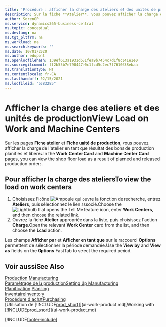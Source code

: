 ```yaml
---
title: 'Procédure : afficher la charge des ateliers et des unités de production | Microsoft Docs'
description: Sur la fiche **Atelier**, vous pouvez afficher la charge des ateliers en tant que résultat des bons de production libérés.
author: SorenGP
ms.service: dynamics365-business-central
ms.topic: conceptual
ms.devlang: na
ms.tgt_pltfrm: na
ms.workload: na
ms.search.keywords: ''
ms.date: 10/01/2020
ms.author: edupont
ms.openlocfilehash: 139ef613a1931d551fea9b7454c7d1f8c141e1e0
ms.sourcegitcommit: ff2b55b7e790447e0c1fcd5c2ec7f7610338ebaa
ms.translationtype: HT
ms.contentlocale: fr-CA
ms.lasthandoff: 02/15/2021
ms.locfileid: "5383285"
---
```

# <a name="view-load-on-work-and-machine-centers"></a><span data-ttu-id="1b378-103">Afficher la charge des ateliers et des unités de production</span><span class="sxs-lookup"><span data-stu-id="1b378-103">View Load on Work and Machine Centers</span></span>
<span data-ttu-id="1b378-104">Sur les pages **Fiche atelier** et **Fiche unité de production**, vous pouvez afficher la charge de l'atelier en tant que résultat des bons de production planifiés et libérés.</span><span class="sxs-lookup"><span data-stu-id="1b378-104">In the **Work Center Card** and **Machine Center Card** pages, you can view the shop floor load as a result of planned and released production orders.</span></span>    

## <a name="to-view-the-load-on-work-centers"></a><span data-ttu-id="1b378-105">Pour afficher la charge des ateliers</span><span class="sxs-lookup"><span data-stu-id="1b378-105">To view the load on work centers</span></span>  
1.  <span data-ttu-id="1b378-106">Choisissez l'icône ![Ampoule qui ouvre la fonction de recherche](media/ui-search/search_small.png "Dites-moi ce que vous voulez faire"), entrez **Ateliers**, puis sélectionnez le lien associé.</span><span class="sxs-lookup"><span data-stu-id="1b378-106">Choose the ![Lightbulb that opens the Tell Me feature](media/ui-search/search_small.png "Tell me what you want to do") icon, enter **Work Centers**, and then choose the related link.</span></span>  
2.  <span data-ttu-id="1b378-107">Ouvrez la fiche **Atelier** appropriée dans la liste, puis choisissez l'action **Charge**.</span><span class="sxs-lookup"><span data-stu-id="1b378-107">Open the relevant **Work Center** card from the list, and then choose the **Load** action.</span></span>  

<span data-ttu-id="1b378-108">Les champs **Afficher par** et **Afficher en tant que** sur le raccourci **Options** permettent de sélectionner la période demandée.</span><span class="sxs-lookup"><span data-stu-id="1b378-108">Use the **View by** and **View as** fields on the **Options** FastTab to select the required period.</span></span>  

## <a name="see-also"></a><span data-ttu-id="1b378-109">Voir aussi</span><span class="sxs-lookup"><span data-stu-id="1b378-109">See Also</span></span>  
<span data-ttu-id="1b378-110">[Production](production-manage-manufacturing.md)  </span><span class="sxs-lookup"><span data-stu-id="1b378-110">[Manufacturing](production-manage-manufacturing.md)  </span></span>  
[<span data-ttu-id="1b378-111">Paramétrage de la production</span><span class="sxs-lookup"><span data-stu-id="1b378-111">Setting Up Manufacturing</span></span>](production-configure-production-processes.md)  
<span data-ttu-id="1b378-112">[Planification](production-planning.md)    </span><span class="sxs-lookup"><span data-stu-id="1b378-112">[Planning](production-planning.md)    </span></span>  
[<span data-ttu-id="1b378-113">Inventaire</span><span class="sxs-lookup"><span data-stu-id="1b378-113">Inventory</span></span>](inventory-manage-inventory.md)  
[<span data-ttu-id="1b378-114">Procédure d'achat</span><span class="sxs-lookup"><span data-stu-id="1b378-114">Purchasing</span></span>](purchasing-manage-purchasing.md)  
<span data-ttu-id="1b378-115">[Utilisation de [!INCLUDE[prod_short](includes/prod_short.md)]](ui-work-product.md)</span><span class="sxs-lookup"><span data-stu-id="1b378-115">[Working with [!INCLUDE[prod_short](includes/prod_short.md)]](ui-work-product.md)</span></span>


[!INCLUDE[footer-include](includes/footer-banner.md)]